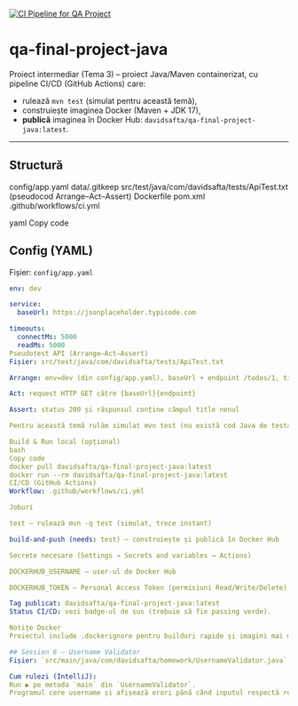 [![CI Pipeline for QA Project](https://github.com/DavidSafta/qa-final-project-java/actions/workflows/ci.yml/badge.svg)](https://github.com/DavidSafta/qa-final-project-java/actions/workflows/ci.yml)

# qa-final-project-java

Proiect intermediar (Tema 3) – proiect Java/Maven containerizat, cu pipeline CI/CD (GitHub Actions) care:
- rulează `mvn test` (simulat pentru această temă),
- construiește imaginea Docker (Maven + JDK 17),
- **publică** imaginea în Docker Hub: `davidsafta/qa-final-project-java:latest`.

---

## Structură
config/app.yaml
data/.gitkeep
src/test/java/com/davidsafta/tests/ApiTest.txt (pseudocod Arrange–Act–Assert)
Dockerfile
pom.xml
.github/workflows/ci.yml

yaml
Copy code

## Config (YAML)
Fișier: `config/app.yaml`
```yaml
env: dev

service:
  baseUrl: https://jsonplaceholder.typicode.com

timeouts:
  connectMs: 5000
  readMs: 5000
Pseudotest API (Arrange–Act–Assert)
Fișier: src/test/java/com/davidsafta/tests/ApiTest.txt

Arrange: env=dev (din config/app.yaml), baseUrl + endpoint /todos/1, timeouts

Act: request HTTP GET către {baseUrl}{endpoint}

Assert: status 200 și răspunsul conține câmpul title nenul

Pentru această temă rulăm simulat mvn test (nu există cod Java de testare real).

Build & Run local (opțional)
bash
Copy code
docker pull davidsafta/qa-final-project-java:latest
docker run --rm davidsafta/qa-final-project-java:latest
CI/CD (GitHub Actions)
Workflow: .github/workflows/ci.yml

Joburi

test – rulează mvn -q test (simulat, trece instant)

build-and-push (needs: test) – construiește și publică în Docker Hub

Secrete necesare (Settings → Secrets and variables → Actions)

DOCKERHUB_USERNAME – user-ul de Docker Hub

DOCKERHUB_TOKEN – Personal Access Token (permisiuni Read/Write/Delete)

Tag publicat: davidsafta/qa-final-project-java:latest
Status CI/CD: vezi badge-ul de sus (trebuie să fie passing verde).

Notițe Docker
Proiectul include .dockerignore pentru builduri rapide și imagini mai mici (excludem fișiere de IDE, .git etc).

## Session 6 – Username Validator
Fișier: `src/main/java/com/davidsafta/homework/UsernameValidator.java`

Cum rulezi (IntelliJ):
Run ▶ pe metoda `main` din `UsernameValidator`. 
Programul cere username și afișează erori până când inputul respectă regulile; apoi confirmă “Username acceptat”.

